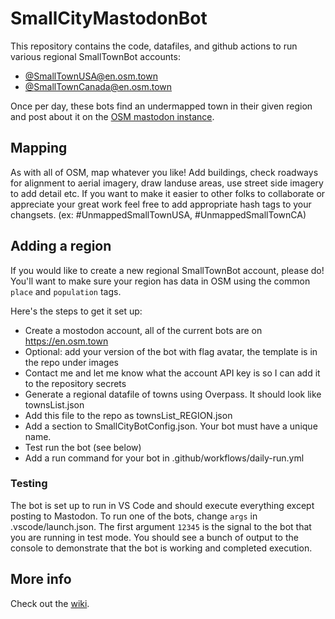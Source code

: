 
# SmallCityMastodonBot

This repository contains the code, datafiles, and github actions to run various regional SmallTownBot accounts:
*  [@SmallTownUSA@en.osm.town](https://en.osm.town/@SmallTownUSA) 
* [@SmallTownCanada@en.osm.town](https://en.osm.town/@SmallTownCanada) 

Once per day, these bots find an undermapped town in their given region and post about it on the [OSM mastodon instance](https://en.osm.town).  


## Mapping

As with all of OSM, map whatever you like! Add buildings, check roadways for alignment to aerial imagery, draw landuse areas, use street side imagery to add detail etc. If you want to make it easier to other folks to collaborate or appreciate your great work feel free to add appropriate hash tags to your changsets. (ex: #UnmappedSmallTownUSA, #UnmappedSmallTownCA)
  
## Adding a region
If you would like to create a new regional SmallTownBot account, please do! You'll want to make sure your region has data in OSM using the common `place` and `population` tags.

Here's the steps to get it set up:
* Create a mostodon account, all of the current bots are on https://en.osm.town
* Optional: add your version of the bot with flag avatar, the template is in the repo under images
* Contact me and let me know what the account API key is so I can add it to the repository secrets
* Generate a regional datafile of towns using Overpass. It should look like townsList.json
* Add this file to the repo as townsList_REGION.json
* Add a section to SmallCityBotConfig.json. Your bot must have a unique name.
* Test run the bot (see below)
* Add a run command for your bot in .github/workflows/daily-run.yml

### Testing 
The bot is set up to run in VS Code and should execute everything except posting to Mastodon. To run one of the bots, change `args` in .vscode/launch.json. The first argument `12345` is the signal to the bot that you are running in test mode. You should see a bunch of output to the console to demonstrate that the bot is working and completed execution.


## More info
Check out the [wiki](https://github.com/watmildon/SmallCityMastodonBot/wiki).
